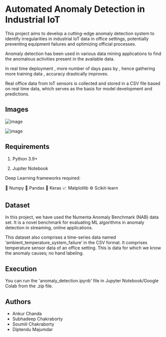 # Automated Anomaly Detection in Industrial IoT 
This project aims to develop a cutting-edge anomaly detection system to identify irregularities in industrial IoT data in office settings, potentially preventing equipment failures and optimizing official processes.

Anomaly detection has been used in various data mining applications to find the anomalous activities present in the available data. 

In real time deployment , more number of days pass by , hence gathering more training data , accuracy drastically improves.

Real office data from IoT sensors is collected and stored in a CSV file based on real time data, which serves as the basis for model development and predictions.
## Images
![image](https://github.com/Ankurac7/HashCoder/assets/67334017/4ca2c508-142d-4d35-97c0-28a8ca80aa99)

![image](https://github.com/Ankurac7/HashCoder/assets/67334017/255e151b-6b5e-414d-94e2-891ed1c8a961)

## Requirements
1. Python 3.9+

2. Jupiter Notebook

Deep Learning frameworks required:

:1234: Numpy
:pencil: Pandas
:brain: Keras
:chart_with_upwards_trend: Matplotlib
:gear: Scikit-learn

## Dataset
In this project, we have used the Numenta Anomaly Benchmark (NAB) data set. It is a novel benchmark for evaluating ML algorithms in anomaly detection in streaming, online applications.

This dataset also comprises a time-series data named ‘ambient_temperature_system_failure’ in the CSV format. It comprises temperature sensor data of an office setting. This is data for which we know the anomaly causes; no hand labeling.

## Execution
You can run the 'anomaly_detection.ipynb' file in Jupyter Notebook/Google Colab from the .zip file.

## Authors
 - Ankur Chanda
 - Subhadeep Chakraborty
 - Soumili Chakraborty
 - Diptendu Majumdar

